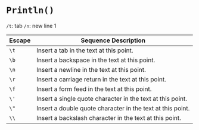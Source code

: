 # `Println()`
`/t`: tab 
`/n`: new line 1


| Escape | Sequence	Description |
| - | -|
| `\t`   | Insert a tab in the text at this point. |
| `\b`   | Insert a backspace in the text at this point. |
| `\n`   | Insert a newline in the text at this point. |
| `\r` 	 | Insert a carriage return in the text at this point. |
| `\f`   | Insert a form feed in the text at this point. |
| `\'`   | Insert a single quote character in the text at this point. |
| `\"`	 | Insert a double quote character in the text at this point. |
| `\\`	 | Insert a backslash character in the text at this point. |